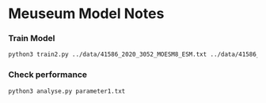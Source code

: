 # Meuseum Model Notes

### Train Model 
```sh
python3 train2.py ../data/41586_2020_3052_MOESM8_ESM.txt ../data/41586_2020_3052_MOESM9_ESM.txt parameter1.txt
```

### Check performance
```sh
python3 analyse.py parameter1.txt
```